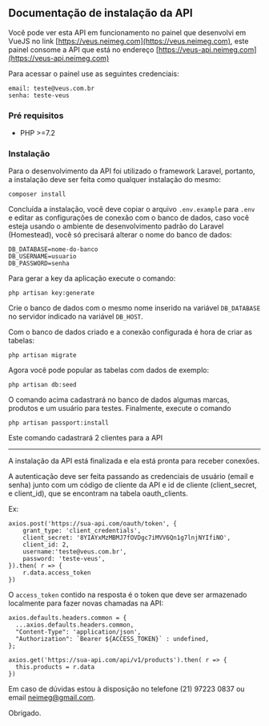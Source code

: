 ## Documentação de instalação da API

Você pode ver esta API em funcionamento no painel que desenvolvi em VueJS no link [https://veus.neimeg.com](https://veus.neimeg.com), este painel consome a API que está no endereço [https://veus-api.neimeg.com](https://veus-api.neimeg.com)

Para acessar o painel use as seguintes credenciais:

	email: teste@veus.com.br
	senha: teste-veus

### Pré requisitos
- PHP >=7.2


### Instalação

Para o desenvolvimento da API foi utilizado o framework Laravel, portanto, a instalação deve ser feita como qualquer instalação do mesmo:

    composer install

Concluída a instalação, você deve copiar o arquivo `.env.example` para `.env` e editar as configurações de conexão com o banco de dados, caso você esteja usando o ambiente de desenvolvimento padrão do Laravel (Homestead), você só precisará alterar o nome do banco de dados:

    DB_DATABASE=nome-do-banco
    DB_USERNAME=usuario
    DB_PASSWORD=senha

Para gerar a key da aplicação execute o comando:

    php artisan key:generate

Crie o banco de dados com o mesmo nome inserido na variável `DB_DATABASE` no servidor indicado na variável `DB_HOST`.

Com o banco de dados criado e a conexão configurada é hora de criar as tabelas:

`php artisan migrate`

Agora você pode popular as tabelas com dados de exemplo:

`php artisan db:seed`

O comando acima cadastrará no banco de dados algumas marcas, produtos e um usuário para testes.
Finalmente, execute o comando

`php artisan passport:install`

Este comando cadastrará 2 clientes para a API

---

A instalação da API está finalizada e ela está pronta para receber conexões.

A autenticação deve ser feita passando as credenciais de usuário (email e senha) junto com um código de cliente da API e id de cliente (client_secret, e client_id), que se encontram na tabela oauth_clients.

Ex:

    axios.post('https://sua-api.com/oauth/token', {
    	grant_type: 'client_credentials',
    	client_secret: '8YIAYxMzMBMJ7fOVDgc7iMVV6Qn1g7lnjNYIfiNO',
    	client_id: 2,
    	username:'teste@veus.com.br',
    	password: 'teste-veus',
    }).then( r => {
    	r.data.access_token
    })

O `access_token` contido na resposta é o token que deve ser armazenado localmente para fazer novas chamadas na API:

    axios.defaults.headers.common = {
      ...axios.defaults.headers.common,
      "Content-Type": 'application/json',
      "Authorization": `Bearer ${ACCESS_TOKEN}` : undefined,
    };
    
    axios.get('https://sua-api.com/api/v1/products').then( r => {
      this.products = r.data
    })

Em caso de dúvidas estou à disposição no telefone (21) 97223 0837 ou email neimeg@gmail.com.

Obrigado.
